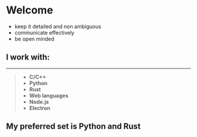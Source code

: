 # Welcome

- keep it detailed and non ambiguous
- communicate effectively
- be open minded

## I work with:
___

> - **C/C++**
> - **Python**
> - **Rust**
> - **Web languages**
> - **Node.js**
> - **Electron**

My preferred set is Python and Rust
---
